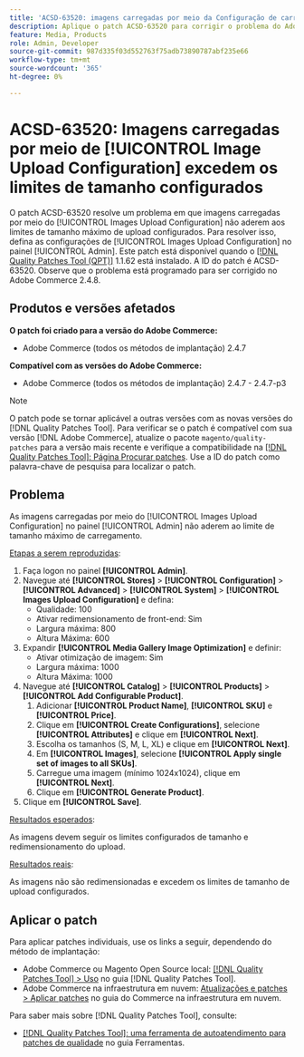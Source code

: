 ```yaml
---
title: 'ACSD-63520: imagens carregadas por meio da Configuração de carregamento de imagem excedem os limites de tamanho configurados'
description: Aplique o patch ACSD-63520 para corrigir o problema do Adobe Commerce em que as Imagens carregadas por meio da Configuração de carregamento de imagens no painel de Administração não aderem aos limites de tamanho máximo de upload configurados.
feature: Media, Products
role: Admin, Developer
source-git-commit: 987d335f03d552763f75adb73890787abf235e66
workflow-type: tm+mt
source-wordcount: '365'
ht-degree: 0%

---
```



# ACSD-63520: Imagens carregadas por meio de [!UICONTROL Image Upload Configuration] excedem os limites de tamanho configurados

O patch ACSD-63520 resolve um problema em que imagens carregadas por meio do [!UICONTROL Images Upload Configuration] não aderem aos limites de tamanho máximo de upload configurados. Para resolver isso, defina as configurações de [!UICONTROL Images Upload Configuration] no painel [!UICONTROL Admin]. Este patch está disponível quando o [[!DNL Quality Patches Tool (QPT)]](/help/tools/quality-patches-tool/quality-patches-tool-to-self-serve-quality-patches.md) 1.1.62 está instalado. A ID do patch é ACSD-63520. Observe que o problema está programado para ser corrigido no Adobe Commerce 2.4.8.

## Produtos e versões afetados

**O patch foi criado para a versão do Adobe Commerce:**
* Adobe Commerce (todos os métodos de implantação) 2.4.7

**Compatível com as versões do Adobe Commerce:**
* Adobe Commerce (todos os métodos de implantação) 2.4.7 - 2.4.7-p3

>[!NOTE]
>
>O patch pode se tornar aplicável a outras versões com as novas versões do [!DNL Quality Patches Tool]. Para verificar se o patch é compatível com sua versão [!DNL Adobe Commerce], atualize o pacote `magento/quality-patches` para a versão mais recente e verifique a compatibilidade na [[!DNL Quality Patches Tool]: Página Procurar patches](https://experienceleague.adobe.com/tools/commerce-quality-patches/index.html). Use a ID do patch como palavra-chave de pesquisa para localizar o patch.

## Problema

As imagens carregadas por meio do [!UICONTROL Images Upload Configuration] no painel [!UICONTROL Admin] não aderem ao limite de tamanho máximo de carregamento.

<u>Etapas a serem reproduzidas</u>:

1. Faça logon no painel **[!UICONTROL Admin]**.
1. Navegue até **[!UICONTROL Stores]** > **[!UICONTROL Configuration]** > **[!UICONTROL Advanced]** > **[!UICONTROL System]** > **[!UICONTROL Images Upload Configuration]** e defina:
   * Qualidade: 100
   * Ativar redimensionamento de front-end: Sim
   * Largura máxima: 800
   * Altura Máxima: 600
1. Expandir **[!UICONTROL Media Gallery Image Optimization]** e definir:
   * Ativar otimização de imagem: Sim
   * Largura máxima: 1000
   * Altura Máxima: 1000
1. Navegue até **[!UICONTROL Catalog]** > **[!UICONTROL Products]** > **[!UICONTROL Add Configurable Product]**.
   1. Adicionar **[!UICONTROL Product Name]**, **[!UICONTROL SKU]** e **[!UICONTROL Price]**.
   1. Clique em **[!UICONTROL Create Configurations]**, selecione **[!UICONTROL Attributes]** e clique em **[!UICONTROL Next]**.
   1. Escolha os tamanhos (S, M, L, XL) e clique em **[!UICONTROL Next]**.
   1. Em **[!UICONTROL Images]**, selecione **[!UICONTROL Apply single set of images to all SKUs]**.
   1. Carregue uma imagem (mínimo 1024x1024), clique em **[!UICONTROL Next]**.
   1. Clique em **[!UICONTROL Generate Product]**.
1. Clique em **[!UICONTROL Save]**.

<u>Resultados esperados</u>:

As imagens devem seguir os limites configurados de tamanho e redimensionamento do upload.

<u>Resultados reais</u>:

As imagens não são redimensionadas e excedem os limites de tamanho de upload configurados.

## Aplicar o patch

Para aplicar patches individuais, use os links a seguir, dependendo do método de implantação:

* Adobe Commerce ou Magento Open Source local: [[!DNL Quality Patches Tool] > Uso](/help/tools/quality-patches-tool/usage.md) no guia [!DNL Quality Patches Tool].
* Adobe Commerce na infraestrutura em nuvem: [Atualizações e patches > Aplicar patches](https://experienceleague.adobe.com/docs/commerce-cloud-service/user-guide/develop/upgrade/apply-patches.html) no guia do Commerce na infraestrutura em nuvem.

Para saber mais sobre [!DNL Quality Patches Tool], consulte:

* [[!DNL Quality Patches Tool]: uma ferramenta de autoatendimento para patches de qualidade](/help/tools/quality-patches-tool/quality-patches-tool-to-self-serve-quality-patches.md) no guia Ferramentas.
